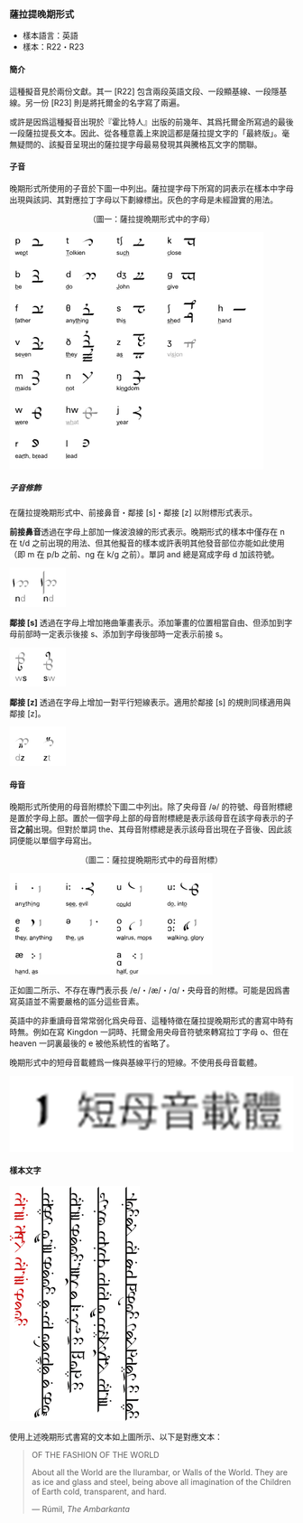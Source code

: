 ### 薩拉提晚期形式

- 樣本語言：英語
- 樣本：R22・R23

#### 簡介

這種擬音見於兩份文獻。其一 [R22] 包含兩段英語文段、一段顯基線、一段隱基線。另一份 [R23] 則是將托爾金的名字寫了兩遍。

或許是因爲這種擬音出現於『霍比特人』出版的前幾年、其爲托爾金所寫過的最後一段薩拉提長文本。因此、從各種意義上來說這都是薩拉提文字的「最終版」。毫無疑問的、該擬音呈現出的薩拉提字母最易發現其與騰格瓦文字的關聯。

#### 子音

晚期形式所使用的子音於下圖一中列出。薩拉提字母下所寫的詞表示在樣本中字母出現與該詞、其對應拉丁字母以下劃線標出。灰色的字母是未經證實的用法。

<p align="center">（圖一：薩拉提晩期形式中的字母）</p>

![](.attachments/2.2-sarati_late_cons.png)

##### 子音修飾

在薩拉提晚期形式中、前接鼻音・鄰接 [s]・鄰接 [z] 以附標形式表示。

**前接鼻音**透過在字母上部加一條波浪線的形式表示。晚期形式的樣本中僅存在 n 在 t/d 之前出現的用法、但其他擬音的樣本或許表明其他發音部位亦能如此使用（即 m 在 p/b 之前、ng 在 k/g 之前）。單詞 and 總是寫成字母 d 加該符號。

![](.attachments/2.2-sarati_late_nasal.png)

**鄰接 [s]** 透過在字母上增加捲曲筆畫表示。添加筆畫的位置相當自由、但添加到字母前部時一定表示後接 s、添加到字母後部時一定表示前接 s。

![](.attachments/2.2-sarati_late_s.png)

**鄰接 [z]** 透過在字母上增加一對平行短線表示。適用於鄰接 [s] 的規則同樣適用與鄰接 [z]。

![](.attachments/2.2-sarati_late_z.png)

#### 母音

晚期形式所使用的母音附標於下圖二中列出。除了央母音 /ə/ 的符號、母音附標總是置於字母上部。置於一個字母上部的母音附標總是表示該母音在該字母表示的子音**之前**出現。但對於單詞 the、其母音附標總是表示該母音出現在子音後、因此該詞便能以單個字母寫出。

<p align="center">（圖二：薩拉提晩期形式中的母音附標）</p>

![](.attachments/2.2-sarati_late_vow.png)

正如圖二所示、不存在專門表示長 /e/・/æ/・/ɑ/・央母音的附標。可能是因爲書寫英語並不需要嚴格的區分這些音素。

英語中的非重讀母音常常弱化爲央母音、這種特徵在薩拉提晚期形式的書寫中時有時無。例如在寫 Kingdon 一詞時、托爾金用央母音符號來轉寫拉丁字母 o、但在 heaven 一詞裏最後的 e 被他系統性的省略了。

晚期形式中的短母音載體爲一條與基線平行的短線。不使用長母音載體。

![](.attachments/2.2-sarati_sc_parallel.png)

#### 樣本文字

![](.attachments/2.2-sarati_late_sample.png)

使用上述晚期形式書寫的文本如上圖所示、以下是對應文本：

> OF THE FASHION OF THE WORLD
> 
> About all the World are the Ilurambar, or Walls of the World. They are as ice and glass and steel, being above all imagination of the Children of Earth cold, transparent, and hard.
> 
> — Rúmil, _The Ambarkanta_ 